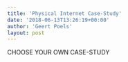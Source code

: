 ```yaml
---
title: 'Physical Internet Case-Study'
date: '2018-06-13T13:26:19+00:00'
author: 'Geert Poels'
layout: post
---
```


CHOOSE YOUR OWN CASE-STUDY
